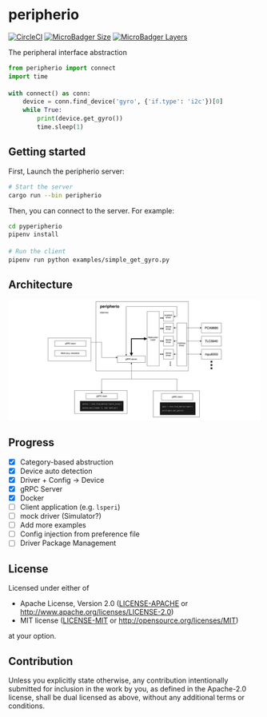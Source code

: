 # peripherio

[![CircleCI](https://circleci.com/gh/peripherio/peripherio.svg?style=svg)](https://circleci.com/gh/peripherio/peripherio)
[![MicroBadger Size](https://img.shields.io/microbadger/image-size/peripherio/peripherio.svg?style=flat-square)](https://microbadger.com/images/peripherio/peripherio)
[![MicroBadger Layers](https://img.shields.io/microbadger/layers/peripherio/peripherio.svg?style=flat-square)](https://microbadger.com/images/peripherio/peripherio)

The peripheral interface abstraction

```python
from peripherio import connect
import time

with connect() as conn:
    device = conn.find_device('gyro', {'if.type': 'i2c'})[0]
    while True:
        print(device.get_gyro())
        time.sleep(1)
```

## Getting started

First, Launch the peripherio server:

```bash
# Start the server
cargo run --bin peripherio
```

Then, you can connect to the server. For example:

```bash
cd pyperipherio
pipenv install

# Run the client
pipenv run python examples/simple_get_gyro.py
```

## Architecture

![architecture](docs/architecture.png)

## Progress

- [x] Category-based abstruction
- [x] Device auto detection
- [x] Driver + Config → Device
- [x] gRPC Server
- [x] Docker
- [ ] Client application (e.g. `lsperi`)
- [ ] mock driver (Simulator?)
- [ ] Add more examples
- [ ] Config injection from preference file
- [ ] Driver Package Management

## License

Licensed under either of

 * Apache License, Version 2.0
   ([LICENSE-APACHE](LICENSE-APACHE) or http://www.apache.org/licenses/LICENSE-2.0)
 * MIT license
   ([LICENSE-MIT](LICENSE-MIT) or http://opensource.org/licenses/MIT)

at your option.

## Contribution

Unless you explicitly state otherwise, any contribution intentionally submitted
for inclusion in the work by you, as defined in the Apache-2.0 license, shall be
dual licensed as above, without any additional terms or conditions.

